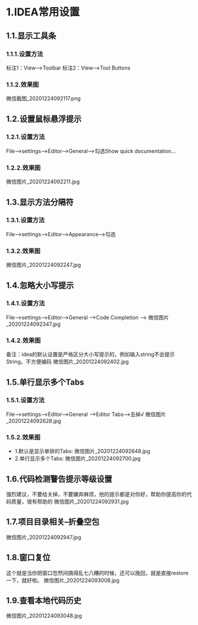 # 1.IDEA常用设置

## 1.1.显示工具条
### 1.1.1.设置方法
标注1：View–>Toolbar
标注2：View–>Tool Buttons
### 1.1.2.效果图
微信截图_20201224092117.png

## 1.2.设置鼠标悬浮提示
### 1.2.1.设置方法
File–>settings–>Editor–>General–>勾选Show quick documentation…
### 1.2.2.效果图
微信图片_20201224092211.jpg

## 1.3.显示方法分隔符
### 1.3.1.设置方法
File–>settings–>Editor–>Appearance–>勾选
### 1.3.2.效果图
微信图片_20201224092247.jpg

## 1.4.忽略大小写提示
### 1.4.1.设置方法
File–>settings–>Editor–>General -->Code Completion -->
微信图片_20201224092347.jpg
### 1.4.2.效果图
备注：idea的默认设置是严格区分大小写提示的，例如输入string不会提示String，不方便编码
微信图片_20201224092402.jpg

## 1.5.单行显示多个Tabs
### 1.5.1.设置方法
File–>settings–>Editor–>General -->Editor Tabs–>去掉√
微信图片_20201224092628.jpg
### 1.5.2.效果图
* 1.默认是显示单排的Tabs:
微信图片_20201224092648.jpg
* 2.单行显示多个Tabs:
微信图片_20201224092700.jpg

## 1.6.代码检测警告提示等级设置
强烈建议，不要给关掉，不要嫌弃麻烦，他的提示都是对你好，帮助你提高你的代码质量，很有帮助的
微信图片_20201224092931.jpg

## 1.7.项目目录相关–折叠空包
微信图片_20201224092947.jpg

## 1.8.窗口复位
这个就是当你把窗口忽然间搞得乱七八糟的时候，还可以挽回，就是直接restore一下，就好啦。
微信图片_20201224093008.jpg

## 1.9.查看本地代码历史
微信图片_20201224093048.jpg
